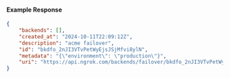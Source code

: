 <!-- Code generated for API Clients. DO NOT EDIT. -->

#### Example Response

```json
{
	"backends": [],
	"created_at": "2024-10-11T22:09:12Z",
	"description": "acme failover",
	"id": "bkdfo_2nJI3VTvPetWyEjsJSjMfvi8ylN",
	"metadata": "{\"environment\": \"production\"}",
	"uri": "https://api.ngrok.com/backends/failover/bkdfo_2nJI3VTvPetWyEjsJSjMfvi8ylN"
}
```
